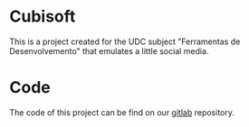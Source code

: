 # Cubisoft

This is a project created for the UDC subject "Ferramentas de Desenvolvemento" that emulates a little social media.

# Code

The code of this project can be find on our [gitlab][gitrepo] repository.

[gitrepo]: http://gitlab.fic.udc.es/root/cubisoft